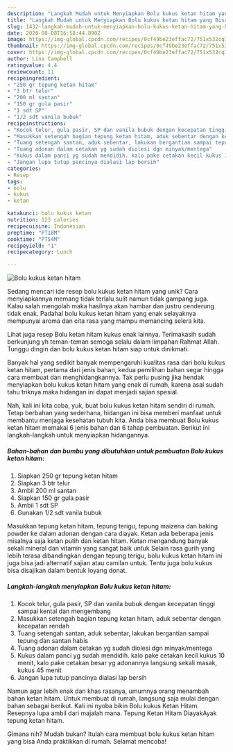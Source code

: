 ```yaml
---
description: "Langkah Mudah untuk Menyiapkan Bolu kukus ketan hitam yang Bisa Manjain Lidah"
title: "Langkah Mudah untuk Menyiapkan Bolu kukus ketan hitam yang Bisa Manjain Lidah"
slug: 1432-langkah-mudah-untuk-menyiapkan-bolu-kukus-ketan-hitam-yang-bisa-manjain-lidah
date: 2020-08-08T16:58:44.890Z
image: https://img-global.cpcdn.com/recipes/0cf49be23effac72/751x532cq70/bolu-kukus-ketan-hitam-foto-resep-utama.jpg
thumbnail: https://img-global.cpcdn.com/recipes/0cf49be23effac72/751x532cq70/bolu-kukus-ketan-hitam-foto-resep-utama.jpg
cover: https://img-global.cpcdn.com/recipes/0cf49be23effac72/751x532cq70/bolu-kukus-ketan-hitam-foto-resep-utama.jpg
author: Lina Campbell
ratingvalue: 4.4
reviewcount: 11
recipeingredient:
- "250 gr tepung ketan hitam"
- "3 btr telur"
- "200 ml santan"
- "150 gr gula pasir"
- "1 sdt SP"
- "1/2 sdt vanila bubuk"
recipeinstructions:
- "Kocok telur, gula pasir, SP dan vanila bubuk dengan kecepatan tinggi sampai kental dan mengembang"
- "Masukkan setengah bagian tepung ketan hitam, aduk sebentar dengan kecepatan rendah"
- "Tuang setengah santan, aduk sebentar, lakukan bergantian sampai tepung dan santan habis"
- "Tuang adonan dalam cetakan yg sudah diolesi dgn minyak/mentega"
- "Kukus dalam panci yg sudah mendidih. kalo pake cetakan kecil kukus 10 menit, kalo pake cetakan besar yg adonannya langsung sekali masak, kukus 45 menit"
- "Jangan lupa tutup pancinya dialasi lap bersih"
categories:
- Resep
tags:
- bolu
- kukus
- ketan

katakunci: bolu kukus ketan 
nutrition: 123 calories
recipecuisine: Indonesian
preptime: "PT18M"
cooktime: "PT54M"
recipeyield: "1"
recipecategory: Lunch

---
```



![Bolu kukus ketan hitam](https://img-global.cpcdn.com/recipes/0cf49be23effac72/751x532cq70/bolu-kukus-ketan-hitam-foto-resep-utama.jpg)

Sedang mencari ide resep bolu kukus ketan hitam yang unik? Cara menyiapkannya memang tidak terlalu sulit namun tidak gampang juga. Kalau salah mengolah maka hasilnya akan hambar dan justru cenderung tidak enak. Padahal bolu kukus ketan hitam yang enak selayaknya mempunyai aroma dan cita rasa yang mampu memancing selera kita.

Lihat juga resep Bolu ketan hitam kukus enak lainnya. Terimakasih sudah berkunjung yh teman-teman semoga selalu dalam limpahan Rahmat Allah. Tunggu dingin dan bolu kukus ketan hitam siap untuk dinikmati.

Banyak hal yang sedikit banyak mempengaruhi kualitas rasa dari bolu kukus ketan hitam, pertama dari jenis bahan, kedua pemilihan bahan segar hingga cara membuat dan menghidangkannya. Tak perlu pusing jika hendak menyiapkan bolu kukus ketan hitam yang enak di rumah, karena asal sudah tahu triknya maka hidangan ini dapat menjadi sajian spesial.


Nah, kali ini kita coba, yuk, buat bolu kukus ketan hitam sendiri di rumah. Tetap berbahan yang sederhana, hidangan ini bisa memberi manfaat untuk membantu menjaga kesehatan tubuh kita. Anda bisa membuat Bolu kukus ketan hitam memakai 6 jenis bahan dan 6 tahap pembuatan. Berikut ini langkah-langkah untuk menyiapkan hidangannya.

<!--inarticleads1-->

##### Bahan-bahan dan bumbu yang dibutuhkan untuk pembuatan Bolu kukus ketan hitam:

1. Siapkan 250 gr tepung ketan hitam
1. Siapkan 3 btr telur
1. Ambil 200 ml santan
1. Siapkan 150 gr gula pasir
1. Ambil 1 sdt SP
1. Gunakan 1/2 sdt vanila bubuk


Masukkan tepung ketan hitam, tepung terigu, tepung maizena dan baking powder ke dalam adonan dengan cara diayak. Ketan ada beberapa jenis misalnya saja ketan putih dan ketan hitam. Ketan mengandung banyak sekali mineral dan vitamin yang sangat baik untuk Selain rasa gurih yang lebih terasa dibandingkan dengan tepung terigu, bolu kukus ketan hitam ini juga bisa jadi alternatif sajian atau camilan untuk. Tentu juga bolu kukus bisa disajikan dalam bentuk loyang donat. 

<!--inarticleads2-->

##### Langkah-langkah menyiapkan Bolu kukus ketan hitam:

1. Kocok telur, gula pasir, SP dan vanila bubuk dengan kecepatan tinggi sampai kental dan mengembang
1. Masukkan setengah bagian tepung ketan hitam, aduk sebentar dengan kecepatan rendah
1. Tuang setengah santan, aduk sebentar, lakukan bergantian sampai tepung dan santan habis
1. Tuang adonan dalam cetakan yg sudah diolesi dgn minyak/mentega
1. Kukus dalam panci yg sudah mendidih. kalo pake cetakan kecil kukus 10 menit, kalo pake cetakan besar yg adonannya langsung sekali masak, kukus 45 menit
1. Jangan lupa tutup pancinya dialasi lap bersih


Namun agar lebih enak dan khas rasanya, umumnya orang menambah bahan ketan hitam. Untuk membuat di rumah, langsung saja mulai dengan bahan sebagai berikut. Kali ini nyoba bikin Bolu kukus Ketan Hitam. Resepnya lupa ambil dari majalah mana. Tepung Ketan Hitam DiayakAyak tepung ketan hitam. 

Gimana nih? Mudah bukan? Itulah cara membuat bolu kukus ketan hitam yang bisa Anda praktikkan di rumah. Selamat mencoba!
